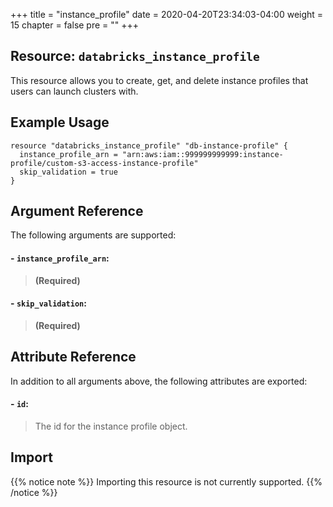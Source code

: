 +++
title = "instance_profile"
date = 2020-04-20T23:34:03-04:00
weight = 15
chapter = false
pre = ""
+++


## Resource: `databricks_instance_profile`

This resource allows you to create, get, and delete instance profiles that users can launch clusters with.

## Example Usage

```hcl
resource "databricks_instance_profile" "db-instance-profile" {
  instance_profile_arn = "arn:aws:iam::999999999999:instance-profile/custom-s3-access-instance-profile"
  skip_validation = true
}
```  
    
## Argument Reference

The following arguments are supported:

#### - `instance_profile_arn`:
> **(Required)** 

#### - `skip_validation`:
> **(Required)** 


## Attribute Reference

In addition to all arguments above, the following attributes are exported:

#### - `id`:
> The id for the instance profile object.


## Import

{{% notice note %}}
Importing this resource is not currently supported.
{{% /notice %}}

